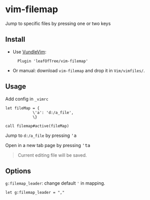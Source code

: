 # vim-filemap 

Jump to specific files by pressing one or two keys

## Install

- Use [VundleVim](https://github.com/VundleVim/Vundle.vim): 

        Plugin 'leafOfTree/vim-filemap'

- Or manual: download `vim-filemap` and drop it in `Vim/vimfiles/`.


## Usage

Add config in `_vimrc`

```vim
let fileMap = {
            \'a': 'd:/a_file', 
            \}

call filemap#active(fileMap)
```


Jump to `d:/a_file` by pressing <kbd>'a</kbd>

Open in a new tab  page by pressing <kbd>'ta</kbd>

> Current editing file will be saved.

## Options

`g:filemap_leader`: change default `'` in mapping.

```vim
let g:filemap_leader = ","
```
